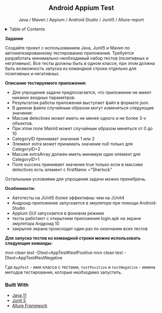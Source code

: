 <!-- PROJECT SHIELDS -->
<!--
*** I'm using markdown "reference style" links for readability.
*** Reference links are enclosed in brackets [ ] instead of parentheses ( ).
*** See the bottom of this document for the declaration of the reference variables
*** for contributors-url, forks-url, etc. This is an optional, concise syntax you may use.
*** https://www.markdownguide.org/basic-syntax/#reference-style-links
-->
<div align="center">
<h2 align="center">Android Appium Test</h2>
  <p align="center">
    Java / Maven / Appium / Android Studio / Junit5 / Allure-report
  </p>
</div>

<!-- TABLE OF CONTENTS -->
<details>
  <summary>Table of Contents</summary>
  <ol>
    <li>
      <a href="#about-the-project">About The Project</a>
      <ul>
        <li><a href="#built-with">Built With</a></li>
      </ul>
    </li>

  </ol>
</details>

<!-- ABOUT THE PROJECT -->

**Задание**

Создайте проект с использованием Java, Junit5 и Maven по автоматизированному тестированию приложения. 
Требуется разработать минимально-необходимый набор тестов (позитивных и негативных). 
Все тесты должны быть в одном классе, при этом должна быть возможность запуска из командной строки отдельно для позитивных и негативных.

**Описание тестируемого приложения:**

- Для упрощения задачи предполагается, что приложение не имеет никаких входных параметров. 
- Результатом работы приложения выступает файл в формате json.
- В данном файле случайным образом могут изменяться следующие значения:
- Массив detectives может иметь не менее одного и не более 3-х объектов. 
- При этом поле MainId может случайным образом меняться от 0 до 10
- CategoryID принимает значения 1 или 2
- Элемент extra может принимать значение null только для CategoryID=2
- Массив extraArray должен иметь минимум один элемент для CategoryID=1
- Поле success принимает значение true только если в массиве detectives есть элемент с firstName ="Sherlock"

Остальными условиями для упрощения задачи можно пренебречь.

**Особенности:**

- Автотесты на JUnit5 более эффективны чем на JUnit4
- Андроид-приложение запускается в эмуляторе при помощи Android-Studio
- Appium GUI запускается в фоновом режиме
- тесты работают с открытием приложения login.apk на экране эмулятора Андроид 10
- закрытие экрана происходит один раз по окончании всех тестов

**Для запуска тестов из командной строки можно использовать следующие команды:**


mvn clean test -Dtest=AppTest#testPositive
mvn clean test -Dtest=AppTest#testNegative

Где `AppTest` - имя класса с тестами,
`testPositive` и `testNegative` - имена методов тестирования, которые необходимо запустить.

### Built With

* <a href="https://www.java.com/ru/">Java 11</a>
* <a href="https://junit.org/junit5/docs/current/user-guide/">Junit 5</a>
* <a href="https://github.com/allure-framework/">Allure Framework</a>


